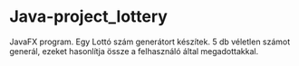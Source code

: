 # Java-project_lottery

JavaFX program.
Egy Lottó szám generátort készítek.
5 db véletlen számot generál, ezeket hasonlítja össze a felhasználó által megadottakkal.
